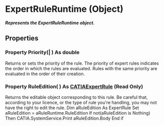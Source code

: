 # ExpertRuleRuntime (Object)

**_Represents the ExpertRuleRuntime object._**

## Properties

### Property **Priority**(| ) As double

   Returns or sets the priority of the rule. The priority of expert rules indicates the order in which the rules are evaluated. Rules with the same priority are evaluated in the order of their creation.  
### Property **RuleEdition**( ) As [CATIAExpertRule](../GenKnowledgeInterfaces/interface_ExpertRule_22014.md) (Read Only)

   Returns the editable object corresponding to this rule. Be careful that, according to your licence, or the type of rule you're handling, you may not have the right to edit the rule. Dim aRuleEdition As ExpertRule Set aRuleEdition = aRuleRuntime.RuleEdition If not(aRuleEdition is Nothing) Then CATIA.SystemService.Print aRuleEdition.Body End if